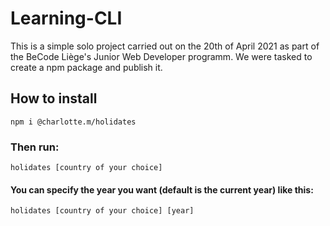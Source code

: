 # Learning-CLI

This is a simple solo project carried out on the 20th of April 2021 as part of the BeCode Liège's Junior Web Developer programm. We were tasked to create a npm package and publish it.

## How to install

```npm i @charlotte.m/holidates```

### Then run:

```holidates [country of your choice]```

#### You can specify the year you want (default is the current year) like this:

```holidates [country of your choice] [year]```
